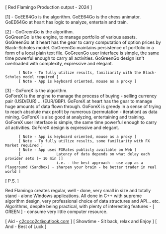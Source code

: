 [ Red Flamingo Production output - 2024 ]

[1] - GoEE64Go is the algorithm.
          GoEE64Go is the chess animator.
          GoEE64Go at heart has logic to analyze, entertain and train.

[2] - GoGreenGo is the algorithm.                
          GoGreenGo is the engine, to manage portfolio of various assets.
          GoGreenGo at it heart has the gear to carry computation of option prices by Black–Scholes model.
          GoGreenGo maintains persistence of portfolio in a form of a local plain text file.
          GoGreenGo user interface is simple, the same time powerful enough to carry all activities.
          GoGreenGo design isn't overloaded with complexity, expressive and elegant.

          [ Note - To fully utilize results, familiarity with the Black-Scholes model required ]
          [ Note - App is keyboard oriented, mouse as a proxy ] 

[3] - GoForeX is the algorithm.  
          GoForeX is the engine to manage the process of buying - selling currency pair (USD/EUR) ... (EUR/GBP).
          GoForeX at heart has the gear to manage huge amounts of data flown through.
          GoForeX is greedy in a sense of trying to reach absolute max profit by numerous (permutation - iteration) as data mining.
          GoForeX is also good at analyzing, entertaining and training.
          GoForeX user interface is simple, the same time powerful enough to carry all activities.
          GoForeX design is expressive and elegant.

          [ Note - App is keyboard oriented, mouse as a proxy ]
          [ Note - To fully utilize results, some familiarity with FX Market required ]
          [ Note - App uses FXRates publicly available on Web ]
          [                Latency of data depends on what delay each provider sets (~ 10 min )]
          [                i.e. - the best approach - use app as a Playground (Sandbox) - sharpen your brain - be better trader in real world ]

[ P.S. ]

Red Flamingo creates regular, well - done, very small in size and totally stand - alone Windows applications.
All done in C++ with supreme algorithm design, very professional choice of data structures and API... etc.  
Algorithms, despite being practical, with plenty of interesting features - [ GREEN ] - consume very little computer resource.

[ Aid - c2coco2c@outlook.com ]
[ Showtime - Sit back, relax and Enjoy ]
[ And - Best of Luck ]



